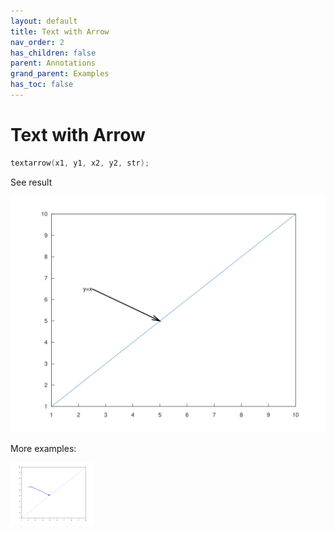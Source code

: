 ```yaml
---
layout: default
title: Text with Arrow
nav_order: 2
has_children: false
parent: Annotations
grand_parent: Examples
has_toc: false
---
```

# Text with Arrow

```cpp
textarrow(x1, y1, x2, y2, str);
```


See result

[![example_textarrow_1](textarrow/textarrow_1.svg)](https://github.com/alandefreitas/matplotplusplus/blob/master/examples/annotations/textarrow/textarrow_1.cpp)

More examples:
    
[![example_textarrow_2](textarrow/textarrow_2_thumb.png)](https://github.com/alandefreitas/matplotplusplus/blob/master/examples/annotations/textarrow/textarrow_2.cpp)

  


